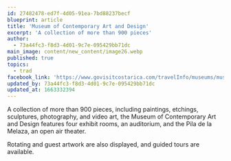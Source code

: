 ```yaml
---
id: 27482478-ed7f-4d05-91ea-7bd88237becf
blueprint: article
title: 'Museum of Contemporary Art and Design'
excerpt: 'A collection of more than 900 pieces'
author:
  - 73a44fc3-f8d3-4d01-9c7e-095429bb71dc
main_image: content/new_content/image26.webp
published: true
topics:
  - trad
facebook_link: 'https://www.govisitcostarica.com/travelInfo/museums/museum-contemporary-art-design.asp'
updated_by: 73a44fc3-f8d3-4d01-9c7e-095429bb71dc
updated_at: 1663332394
---
```

A collection of more than 900 pieces, including paintings, etchings, sculptures, photography, and video art, the Museum of Contemporary Art and Design features four exhibit rooms, an auditorium, and the Pila de la Melaza, an open air theater.

Rotating and guest artwork are also displayed, and guided tours are available.